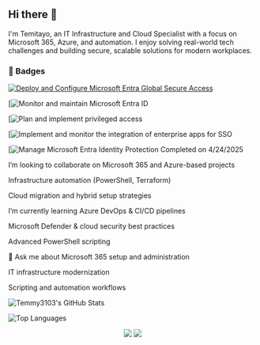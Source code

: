 ## Hi there 👋

I'm Temitayo, an IT Infrastructure and Cloud Specialist with a focus on Microsoft 365, Azure, and automation. I enjoy solving real-world tech challenges and building secure, scalable solutions for modern workplaces.

### 🏅 Badges

[![Deploy and Configure Microsoft Entra Global Secure Access](https://images.credly.com/size/110x110/images/abcdef123456/microsoft-certified-azure-fundamentals.png)](https://learn.microsoft.com/api/achievements/share/en-us/Adeosuntemitayo-4149/3AYAFACH?sharingId=5563B876E96296FC)

[![Monitor and maintain Microsoft Entra ID](https://learn.microsoft.com/api/achievements/share/en-us/Adeosuntemitayo-4149/BCG3XSQD?sharingId=5563B876E96296FC)

[![Plan and implement privileged access](https://learn.microsoft.com/api/achievements/share/en-us/Adeosuntemitayo-4149/YEMKSFAR?sharingId=5563B876E96296FC)

[![Implement and monitor the integration of enterprise apps for SSO](https://learn.microsoft.com/api/achievements/share/en-us/Adeosuntemitayo-4149/2DKTZA6V?sharingId=5563B876E96296FC)

[![Manage Microsoft Entra Identity Protection
Completed on 
4/24/2025](https://learn.microsoft.com/api/achievements/share/en-us/Adeosuntemitayo-4149/XQVMH78Y?sharingId=5563B876E96296FC)

 I’m looking to collaborate on
Microsoft 365 and Azure-based projects

Infrastructure automation (PowerShell, Terraform)

Cloud migration and hybrid setup strategies

 I’m currently learning
Azure DevOps & CI/CD pipelines

Microsoft Defender & cloud security best practices

Advanced PowerShell scripting

🙋 Ask me about
Microsoft 365 setup and administration

IT infrastructure modernization

Scripting and automation workflows

![Temmy3103's GitHub Stats](https://github-readme-stats.vercel.app/api?username=Temmy3103&show_icons=true&theme=tokyonight)

![Top Languages](https://github-readme-stats.vercel.app/api/top-langs/?username=Temmy3103&layout=compact&theme=tokyonight)

<p align="center">
  <img src="https://github-readme-stats.vercel.app/api?username=Temmy3103&show_icons=true&theme=tokyonight" />
  <img src="https://github-readme-stats.vercel.app/api/top-langs/?username=Temmy3103&layout=compact&theme=tokyonight" />
</p>





